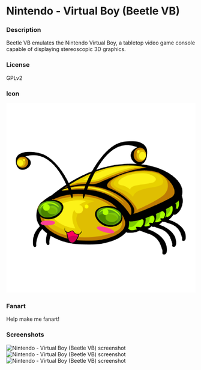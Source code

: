 # Nintendo - Virtual Boy (Beetle VB)

### Description

Beetle VB emulates the Nintendo Virtual Boy, a tabletop video game console capable of displaying stereoscopic 3D graphics.

### License

GPLv2

### Icon

![Nintendo - Virtual Boy (Beetle VB) icon](game.libretro.beetle-vb/resources/icon.png)

### Fanart

Help make me fanart!

### Screenshots

![Nintendo - Virtual Boy (Beetle VB) screenshot](game.libretro.beetle-vb/resources/screenshot-01.jpg)
![Nintendo - Virtual Boy (Beetle VB) screenshot](game.libretro.beetle-vb/resources/screenshot-02.jpg)
![Nintendo - Virtual Boy (Beetle VB) screenshot](game.libretro.beetle-vb/resources/screenshot-03.jpg)
